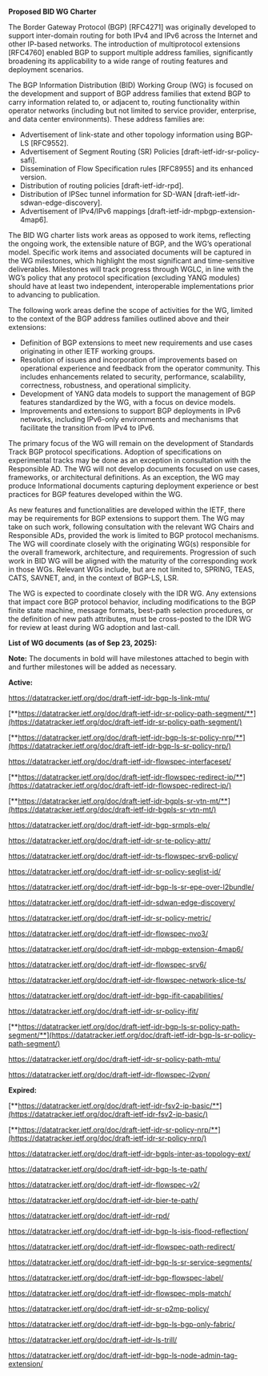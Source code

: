 **Proposed BID WG Charter**

The Border Gateway Protocol (BGP) \[RFC4271\] was originally developed to support inter-domain routing for both IPv4 and IPv6 across the Internet and other IP-based networks. The introduction of multiprotocol extensions \[RFC4760\] enabled BGP to support multiple address families, significantly broadening its applicability to a wide range of routing features and deployment scenarios.

The BGP Information Distribution (BID) Working Group (WG) is focused on the development and support of BGP address families that extend BGP to carry information related to, or adjacent to, routing functionality within operator networks (including but not limited to service provider, enterprise, and data center environments). These address families are:

- Advertisement of link-state and other topology information using BGP-LS \[RFC9552\].
- Advertisement of Segment Routing (SR) Policies \[draft-ietf-idr-sr-policy-safi\].
- Dissemination of Flow Specification rules \[RFC8955\] and its enhanced version.
- Distribution of routing policies \[draft-ietf-idr-rpd\].
- Distribution of IPSec tunnel information for SD-WAN \[draft-ietf-idr-sdwan-edge-discovery\].
- Advertisement of IPv4/IPv6 mappings \[draft-ietf-idr-mpbgp-extension-4map6\].

The BID WG charter lists work areas as opposed to work items, reflecting the ongoing work, the extensible nature of BGP, and the WG’s operational model. Specific work items and associated documents will be captured in the WG milestones, which highlight the most significant and time-sensitive deliverables. Milestones will track progress through WGLC, in line with the WG’s policy that any protocol specification (excluding YANG modules) should have at least two independent, interoperable implementations prior to advancing to publication.

The following work areas define the scope of activities for the WG, limited to the context of the BGP address families outlined above and their extensions:

- Definition of BGP extensions to meet new requirements and use cases originating in other IETF working groups.
- Resolution of issues and incorporation of improvements based on operational experience and feedback from the operator community. This includes enhancements related to security, performance, scalability, correctness, robustness, and operational simplicity.
- Development of YANG data models to support the management of BGP features standardized by the WG, with a focus on device models.
- Improvements and extensions to support BGP deployments in IPv6 networks, including IPv6-only environments and mechanisms that facilitate the transition from IPv4 to IPv6.

The primary focus of the WG will remain on the development of Standards Track BGP protocol specifications. Adoption of specifications on experimental tracks may be done as an exception in consultation with the Responsible AD. The WG will not develop documents focused on use cases, frameworks, or architectural definitions. As an exception, the WG may produce Informational documents capturing deployment experience or best practices for BGP features developed within the WG.

As new features and functionalities are developed within the IETF, there may be requirements for BGP extensions to support them. The WG may take on such work, following consultation with the relevant WG Chairs and Responsible ADs, provided the work is limited to BGP protocol mechanisms. The WG will coordinate closely with the originating WG(s) responsible for the overall framework, architecture, and requirements. Progression of such work in BID WG will be aligned with the maturity of the corresponding work in those WGs. Relevant WGs include, but are not limited to, SPRING, TEAS, CATS, SAVNET, and, in the context of BGP-LS, LSR.

The WG is expected to coordinate closely with the IDR WG. Any extensions that impact core BGP protocol behavior, including modifications to the BGP finite state machine, message formats, best-path selection procedures, or the definition of new path attributes, must be cross-posted to the IDR WG for review at least during WG adoption and last-call.

**List of WG documents** **(as of Sep 23, 2025):**

**Note:** The documents in bold will have milestones attached to begin with and further milestones will be added as necessary.

**Active:**

<https://datatracker.ietf.org/doc/draft-ietf-idr-bgp-ls-link-mtu/>

[**https://datatracker.ietf.org/doc/draft-ietf-idr-sr-policy-path-segment/**](https://datatracker.ietf.org/doc/draft-ietf-idr-sr-policy-path-segment/)

[**https://datatracker.ietf.org/doc/draft-ietf-idr-bgp-ls-sr-policy-nrp/**](https://datatracker.ietf.org/doc/draft-ietf-idr-bgp-ls-sr-policy-nrp/)

<https://datatracker.ietf.org/doc/draft-ietf-idr-flowspec-interfaceset/>

[**https://datatracker.ietf.org/doc/draft-ietf-idr-flowspec-redirect-ip/**](https://datatracker.ietf.org/doc/draft-ietf-idr-flowspec-redirect-ip/)

[**https://datatracker.ietf.org/doc/draft-ietf-idr-bgpls-sr-vtn-mt/**](https://datatracker.ietf.org/doc/draft-ietf-idr-bgpls-sr-vtn-mt/)

<https://datatracker.ietf.org/doc/draft-ietf-idr-bgp-srmpls-elp/>

<https://datatracker.ietf.org/doc/draft-ietf-idr-sr-te-policy-attr/>

<https://datatracker.ietf.org/doc/draft-ietf-idr-ts-flowspec-srv6-policy/>

<https://datatracker.ietf.org/doc/draft-ietf-idr-sr-policy-seglist-id/>

<https://datatracker.ietf.org/doc/draft-ietf-idr-bgp-ls-sr-epe-over-l2bundle/>

<https://datatracker.ietf.org/doc/draft-ietf-idr-sdwan-edge-discovery/>

<https://datatracker.ietf.org/doc/draft-ietf-idr-sr-policy-metric/>

<https://datatracker.ietf.org/doc/draft-ietf-idr-flowspec-nvo3/>

<https://datatracker.ietf.org/doc/draft-ietf-idr-mpbgp-extension-4map6/>

<https://datatracker.ietf.org/doc/draft-ietf-idr-flowspec-srv6/>

<https://datatracker.ietf.org/doc/draft-ietf-idr-flowspec-network-slice-ts/>

<https://datatracker.ietf.org/doc/draft-ietf-idr-bgp-ifit-capabilities/>

<https://datatracker.ietf.org/doc/draft-ietf-idr-sr-policy-ifit/>

[**https://datatracker.ietf.org/doc/draft-ietf-idr-bgp-ls-sr-policy-path-segment/**](https://datatracker.ietf.org/doc/draft-ietf-idr-bgp-ls-sr-policy-path-segment/)

<https://datatracker.ietf.org/doc/draft-ietf-idr-sr-policy-path-mtu/>

<https://datatracker.ietf.org/doc/draft-ietf-idr-flowspec-l2vpn/>

**Expired:**

[**https://datatracker.ietf.org/doc/draft-ietf-idr-fsv2-ip-basic/**](https://datatracker.ietf.org/doc/draft-ietf-idr-fsv2-ip-basic/)

[**https://datatracker.ietf.org/doc/draft-ietf-idr-sr-policy-nrp/**](https://datatracker.ietf.org/doc/draft-ietf-idr-sr-policy-nrp/)

<https://datatracker.ietf.org/doc/draft-ietf-idr-bgpls-inter-as-topology-ext/>

<https://datatracker.ietf.org/doc/draft-ietf-idr-bgp-ls-te-path/>

<https://datatracker.ietf.org/doc/draft-ietf-idr-flowspec-v2/>

<https://datatracker.ietf.org/doc/draft-ietf-idr-bier-te-path/>

<https://datatracker.ietf.org/doc/draft-ietf-idr-rpd/>

<https://datatracker.ietf.org/doc/draft-ietf-idr-bgp-ls-isis-flood-reflection/>

<https://datatracker.ietf.org/doc/draft-ietf-idr-flowspec-path-redirect/>

<https://datatracker.ietf.org/doc/draft-ietf-idr-bgp-ls-sr-service-segments/>

<https://datatracker.ietf.org/doc/draft-ietf-idr-bgp-flowspec-label/>

<https://datatracker.ietf.org/doc/draft-ietf-idr-flowspec-mpls-match/>

<https://datatracker.ietf.org/doc/draft-ietf-idr-sr-p2mp-policy/>

<https://datatracker.ietf.org/doc/draft-ietf-idr-bgp-ls-bgp-only-fabric/>

<https://datatracker.ietf.org/doc/draft-ietf-idr-ls-trill/>

<https://datatracker.ietf.org/doc/draft-ietf-idr-bgp-ls-node-admin-tag-extension/>
